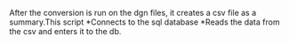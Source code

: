 After the conversion is run on the dgn files, it creates a csv file as a summary.This script
*Connects to the sql database
*Reads the data from the csv and enters it to the db.